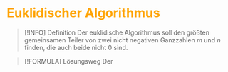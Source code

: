 # <font color = "orange">Euklidischer Algorithmus</font>
>[!INFO] Definition
>Der euklidische Algorithmus soll den größten gemeinsamen Teiler von zwei nicht negativen Ganzzahlen $m$ und $n$ finden, die auch beide nicht $0$ sind.

>[!FORMULA] Lösungsweg
>Der 